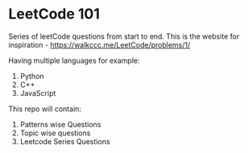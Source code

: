 # LeetCode 101
Series of leetCode questions from start to end.
This is the website for inspiration - https://walkccc.me/LeetCode/problems/1/

Having multiple languages for example:
1. Python
2. C++
3. JavaScript


This repo will contain:
1. Patterns wise Questions
2. Topic wise questions
3. Leetcode Series Questions
